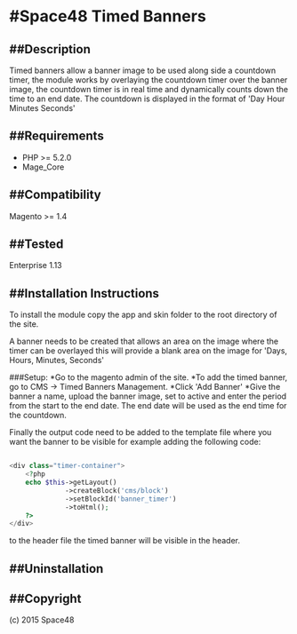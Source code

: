 #Space48 Timed Banners
=====================

##Description
-----------
Timed banners allow a banner image to be used along side a countdown timer, the module works by overlaying the countdown timer over the banner image, the countdown timer is in real time and dynamically counts down the time to an end date. The countdown is displayed in the format of 'Day Hour Minutes Seconds'



##Requirements
------------
- PHP >= 5.2.0
- Mage_Core


##Compatibility
-------------
Magento >= 1.4

##Tested
-------------
Enterprise 1.13

##Installation Instructions
-------------------------
To install the module copy the app and skin folder to the root directory of the site.

A banner needs to be created that allows an area on the image where the timer can be overlayed this will provide a blank area on the image for 'Days, Hours, Minutes, Seconds'

###Setup:
*Go to the magento admin of the site.
*To add the timed banner, go to CMS -> Timed Banners Management.
*Click 'Add Banner'
*Give the banner a name, upload the banner image, set to active and enter the period from the start to the end date. The end date will be used as the end time for the countdown.

Finally the output code need to be added to the template file where you want the banner to be visible for example adding the following code:
```php

<div class="timer-container">
	<?php
	echo $this->getLayout()
	          ->createBlock('cms/block')
	          ->setBlockId('banner_timer')
	          ->toHtml();
	?>
</div>

```
to the header file the timed banner will be visible in the header.



##Uninstallation
--------------



##Copyright
---------
(c) 2015 Space48